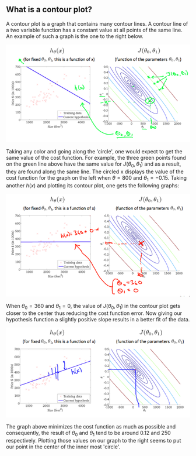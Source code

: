 ## What is a contour plot?

A contour plot is a graph that contains many contour lines. A contour line of a two variable function has a constant value at all points of the same line. An example of such a graph is the one to the right below.

![](Pasted%20image%2020220531124832.png)

Taking any color and going along the 'circle', one would expect to get the same value of the cost function. For example, the three green points found on the green line above have the same value for $J(\theta_0,\theta_1)$ and as a result, they are found along the same line. The circled x displays the value of the cost function for the graph on the left when $\theta=800$ and $\theta_1=-0.15$. Taking another $h(x)$ and plotting its contour plot, one gets the following graphs:

![](Pasted%20image%2020220531124938.png)

When $\theta_0=360$ and $\theta_1=0$, the value of $J(\theta_0,\theta_1)$ in the contour plot gets closer to the center thus reducing the cost function error. Now giving our hypothesis function a slightly positive slope results in a better fit of the data.

![](Pasted%20image%2020220531125039.png)

The graph above minimizes the cost function as much as possible and consequently, the result of $\theta_0$ and $\theta_1$ tend to be around $0.12$ and $250$ respectively. Plotting those values on our graph to the right seems to put our point in the center of the inner most 'circle'.

